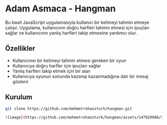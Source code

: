 # Adam Asmaca - Hangman

Bu basit JavaScript uygulamasıyla kullanıcı bir kelimeyi tahmin etmeye çalışır. Uygulama, kullanıcının doğru harfleri tahmin etmesi için ipuçları sağlar ve kullanıcının yanlış harfleri takip etmesine yardımcı olur.

## Özellikler

- Kullanıcının bir kelimeyi tahmin etmesi gereken bir oyun
- Kullanıcıya doğru harfler için ipuçları sağlar
- Yanlış harfleri takip etmek için bir alan
- Kullanıcıya oyunun sonunda kazanıp kazanmadığına dair bir mesaj gösterir

## Kurulum

```bash
git clone https://github.com/mehmetrehaozturk/hangman.git

![image](https://github.com/mehmetrehaozturk/hangman/assets/147929988/5b650aac-0460-423d-86d5-1a0e0d028d8b)
